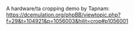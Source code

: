 A hardware/ta cropping demo by Tapnam:
https://dcemulation.org/phpBB/viewtopic.php?f=29&t=104921&p=1056003&hilit=crop#p1056001